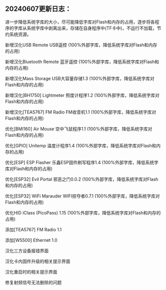 20240607更新日志：
-------------------------------------------------------------------------------------------
进一步降低系统字库的大小，尽可能降低字库对Flash和内存的占用，逐步将各程序的字库从系统字库中剥离出来，存储在自身程序中(TF卡中)，不运行不加载，节约系统资源。

新增汉化USB Remote USB遥控 (100%外部字库，降低系统字库对Flash和内存的占用)

新增汉化Bluetooth Remote 蓝牙遥控 (100%外部字库，降低系统字库对Flash和内存的占用)

新增汉化Mass Storage USB大容量存储1.3 (100%外部字库，降低系统字库对Flash和内存的占用)

新增汉化[BH1750] Lightmeter 照度计程序1.2 (100%外部字库，降低系统字库对Flash和内存的占用)

新增汉化[TEA5767] FM Radio FM收音机1.1 (100%外部字库，降低系统字库对Flash和内存的占用)

优化[BMI160] Air Mouse 空中飞鼠程序1.1 (100%外部字库，降低系统字库对Flash和内存的占用)

优化[GPIO] Unitemp 温度计程序1.4 (100%外部字库，降低系统字库对Flash和内存的占用)

优化[ESP] ESP Flasher 乐鑫ESP固件刷写程序1.4 (100%外部字库，降低系统字库对Flash和内存的占用)

优化[ESP32] Evil Portal 邪恶之门0.0.2 (100%外部字库，降低系统字库对Flash和内存的占用)

优化[ESP32] WiFi Marauder WIFI掠夺者0.7.1 (100%外部字库，降低系统字库对Flash和内存的占用)

优化HID iClass (PicoPass) 1.15 (100%外部字库，降低系统字库对Flash和内存的占用)

添加[TEA5767] FM Radio 1.1

添加[W5500] Ethernet 1.0

汉化三方设备报错界面

汉化卡内固件升级的相关提示界面

汉化重启时的相关提示界面

修复射频信号无法删除的问题
